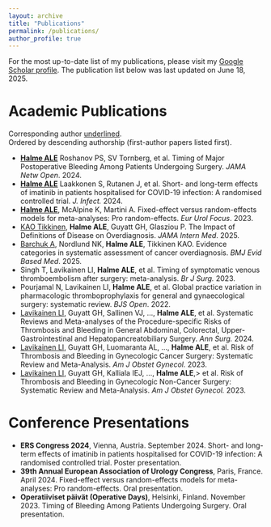 ```yaml
---
layout: archive
title: "Publications"
permalink: /publications/
author_profile: true
---
```


For the most up-to-date list of my publications, please visit my <a href="{{site.author.googlescholar}}">Google Scholar profile</a>. The publication list below was last updated on June 18, 2025.

Academic Publications
=====
Corresponding author <u>underlined</u>.<br>
Ordered by descending authorship (first-author papers listed first).

- <u><b>Halme ALE</b></u> Roshanov PS, SV Tornberg, et al. Timing of Major Postoperative Bleeding Among Patients Undergoing Surgery. *JAMA Netw Open*. 2024.
- <u><b>Halme ALE</b></u> Laakkonen S, Rutanen J, et al. Short- and long-term effects of imatinib in patients hospitalised for COVID-19 infection: A randomised controlled trial. *J. Infect.* 2024.
- <u><b>Halme ALE</b></u>, McAlpine K, Martini A. Fixed-effect versus random-effects models for meta-analyses: Pro random-effects. *Eur Urol Focus*. 2023.
- <u>KAO Tikkinen</u>, **Halme ALE**, Guyatt GH, Glasziou P. The Impact of Definitions of Disease on Overdiagnosis. *JAMA Intern Med*. 2025.
- <u>Barchuk A</u>, Nordlund NK, **Halme ALE**, Tikkinen KAO. Evidence categories in systematic assessment of cancer overdiagnosis. *BMJ Evid Based Med*. 2025.
- Singh T, Lavikainen LI, <b>Halme ALE</b>, et al. Timing of symptomatic venous thromboembolism after surgery: meta-analysis. *Br J Surg.* 2023.
- Pourjamal N, Lavikainen LI, <b>Halme ALE</b>, et al. Global practice variation in pharmacologic thromboprophylaxis for general and gynaecological surgery: systematic review. *BJS Open*. 2022.
- <u>Lavikainen LI</u>, Guyatt GH, Sallinen VJ, …, <b>Halme ALE</b>, et al. Systematic Reviews and Meta-analyses of the Procedure-specific Risks of Thrombosis and Bleeding in General Abdominal, Colorectal, Upper-Gastrointestinal and Hepatopancreatobiliary Surgery. *Ann Surg.* 2024.
- <u>Lavikainen LI</u>, Guyatt GH, Luomaranta AL, …, <b>Halme ALE</b>, et al. Risk of Thrombosis and Bleeding in Gynecologic Cancer Surgery: Systematic Review and Meta-Analysis. *Am J Obstet Gynecol.* 2023.
- <u>Lavikainen LI</u>, Guyatt GH, Kalliala IEJ, …, <b>Halme ALE</b>,> et al. Risk of Thrombosis and Bleeding in Gynecologic Non-Cancer Surgery: Systematic Review and Meta-Analysis. *Am J Obstet Gynecol.* 2023.

Conference Presentations
=====
- **ERS Congress 2024**, Vienna, Austria. September 2024. Short- and long-term effects of imatinib in patients hospitalised for COVID-19 infection: A randomised controlled trial. Poster presentation.
- **39th Annual European Association of Urology Congress**, Paris, France. April 2024. Fixed-effect versus random-effects models for meta-analyses: Pro random-effects. Oral presentation.
- **Operatiiviset päivät (Operative Days)**, Helsinki, Finland. November 2023. Timing of Bleeding Among Patients Undergoing Surgery. Oral presentation.